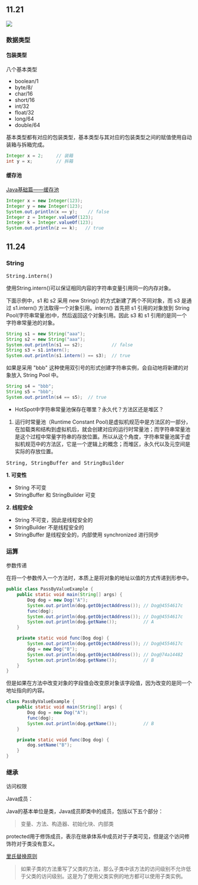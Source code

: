 ## 11.21

![](https://tva1.sinaimg.cn/large/008vxvgGly1h8d50mzotdj30m20a2q3o.jpg)

### 数据类型

#### 包装类型

八个基本类型

- boolean/1
- byte/8/
- char/16
- short/16
- int/32
- float/32
- long/64
- double/64

基本类型都有对应的包装类型，基本类型与其对应的包装类型之间的赋值使用自动装箱与拆箱完成。

``` java
Integer x = 2;     // 装箱
int y = x;         // 拆箱
```

#### 缓存池

[Java基础篇——缓存池](https://blog.csdn.net/LIKEGAKKI/article/details/118572881)

``` java
Integer x = new Integer(123);
Integer y = new Integer(123);
System.out.println(x == y);    // false
Integer z = Integer.valueOf(123);
Integer k = Integer.valueOf(123);
System.out.println(z == k);   // true
```

## 11.24

### String

<kbd>String.intern()</kbd>

使用String.intern()可以保证相同内容的字符串变量引用同一的内存对象。

下面示例中，s1 和 s2 采用 new String() 的方式新建了两个不同对象，而 s3 是通过 s1.intern() 方法取得一个对象引用。intern() 首先把 s1 引用的对象放到 String Pool(字符串常量池)中，然后返回这个对象引用。因此 s3 和 s1 引用的是同一个字符串常量池的对象。

```java
String s1 = new String("aaa");
String s2 = new String("aaa");
System.out.println(s1 == s2);           // false
String s3 = s1.intern();
System.out.println(s1.intern() == s3);  // true
```

如果是采用 "bbb" 这种使用双引号的形式创建字符串实例，会自动地将新建的对象放入 String Pool 中。

```java
String s4 = "bbb";
String s5 = "bbb";
System.out.println(s4 == s5);  // true
```

- HotSpot中字符串常量池保存在哪里？永久代？方法区还是堆区？

1. 运行时常量池（Runtime Constant Pool)是虚拟机规范中是方法区的一部分，在加载类和结构到虚拟机后，就会创建对应的运行时常量池；而字符串常量池是这个过程中常量字符串的存放位置。所以从这个角度，字符串常量池属于虚拟机规范中的方法区，它是一个逻辑上的概念；而堆区，永久代以及元空间是实际的存放位置。

<kbd>String, StringBuffer and StringBuilder</kbd>

**1. 可变性**

- String 不可变
- StringBuffer 和 StringBuilder 可变

**2. 线程安全**

- String 不可变，因此是线程安全的
- StringBuilder 不是线程安全的
- StringBuffer 是线程安全的，内部使用 synchronized 进行同步

### 运算

<kbd>参数传递</kbd>

在将一个参数传入一个方法时，本质上是将对象的地址以值的方式传递到形参中。

```java
public class PassByValueExample {
    public static void main(String[] args) {
        Dog dog = new Dog("A");
        System.out.println(dog.getObjectAddress()); // Dog@4554617c
        func(dog);
        System.out.println(dog.getObjectAddress()); // Dog@4554617c
        System.out.println(dog.getName());          // A
    }

    private static void func(Dog dog) {
        System.out.println(dog.getObjectAddress()); // Dog@4554617c
        dog = new Dog("B");
        System.out.println(dog.getObjectAddress()); // Dog@74a14482
        System.out.println(dog.getName());          // B
    }
}
```



但是如果在方法中改变对象的字段值会改变原对象该字段值，因为改变的是同一个地址指向的内容。

```java
class PassByValueExample {
    public static void main(String[] args) {
        Dog dog = new Dog("A");
        func(dog);
        System.out.println(dog.getName());          // B
    }

    private static void func(Dog dog) {
        dog.setName("B");
    }
}
```

### 继承

<kbd>访问权限</kbd>

Java成员：

Java的基本单位是类，Java成员即类中的成员，包括以下五个部分：

> 变量、方法、构造器、初始化块、内部类

protected用于修饰成员，表示在继承体系中成员对于子类可见，但是这个访问修饰符对于类没有意义。

[里氏替换原则](https://zhuanlan.zhihu.com/p/268574641)

> 如果子类的方法重写了父类的方法，那么子类中该方法的访问级别不允许低于父类的访问级别。这是为了使用父类实例的地方都可以使用子类实例。

